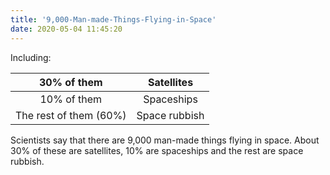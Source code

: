 ```yaml
---
title: '9,000-Man-made-Things-Flying-in-Space'
date: 2020-05-04 11:45:20
---
```


Including:

|      30% of them       |  Satellites   |
| :--------------------: | :-----------: |
|      10% of them       |  Spaceships   |
| The rest of them (60%) | Space rubbish |

Scientists say that there are 9,000 man-made things flying in space. About 30% of these are satellites, 10% are spaceships and the rest are space rubbish.